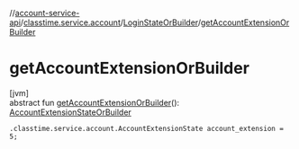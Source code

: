 //[account-service-api](../../../index.md)/[classtime.service.account](../index.md)/[LoginStateOrBuilder](index.md)/[getAccountExtensionOrBuilder](get-account-extension-or-builder.md)

# getAccountExtensionOrBuilder

[jvm]\
abstract fun [getAccountExtensionOrBuilder](get-account-extension-or-builder.md)(): [AccountExtensionStateOrBuilder](../-account-extension-state-or-builder/index.md)

`.classtime.service.account.AccountExtensionState account_extension = 5;`
